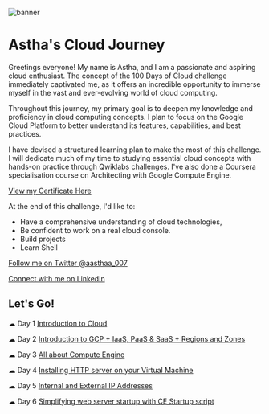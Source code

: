![banner](https://github.com/aasthaa-007/100DaysofCloud/assets/70707726/1e21e31b-d0d4-4386-a9fd-6acba29e4100)

# Astha's Cloud Journey

Greetings everyone! My name is Astha, and I am a passionate and aspiring cloud enthusiast. The concept of the 100 Days of Cloud challenge immediately captivated me, as it offers an incredible opportunity to immerse myself in the vast and ever-evolving world of cloud computing.

Throughout this journey, my primary goal is to deepen my knowledge and proficiency in cloud computing concepts. I plan to focus on the Google Cloud Platform to better understand its features, capabilities, and best practices.

I have devised a structured learning plan to make the most of this challenge. I will dedicate much of my time to studying essential cloud concepts with hands-on practice through Qwiklabs challenges. I've also done a Coursera specialisation course on Architecting with Google Compute Engine.

[View my Certificate Here](https://coursera.org/share/fd456c9438d5b407af3b1428d239c788)

At the end of this challenge, I'd like to:
* Have a comprehensive understanding of cloud technologies,
* Be confident to work on a real cloud console.
* Build projects
* Learn Shell 

[Follow me on Twitter @aasthaa_007](https://twitter.com/aasthaa_007?t=jOwPXNgkviKFQ6fz3cug-Q&s=08)

[Connect with me on LinkedIn ](https://www.linkedin.com/in/astha-07)

## Let's Go!
☁ Day 1 [Introduction to Cloud](https://github.com/aasthaa-007/100DaysofCloud/blob/main/Journey/01.md)
 
☁ Day 2 [Introduction to GCP + IaaS, PaaS & SaaS + Regions and Zones](https://github.com/aasthaa-007/100DaysofCloud/blob/main/Journey/02.md)

☁ Day 3 [All about Compute Engine](https://github.com/aasthaa-007/100DaysofCloud/blob/main/Journey/03.md)

☁ Day 4 [Installing HTTP server on your Virtual Machine](https://github.com/aasthaa-007/100DaysofCloud/blob/main/Journey/04.md)

☁ Day 5 [Internal and External IP Addresses](https://github.com/aasthaa-007/100DaysofCloud/blob/main/Journey/05.md)

☁ Day 6 [Simplifying web server startup with CE Startup script](https://github.com/aasthaa-007/100DaysofCloud/blob/main/Journey/06.md)